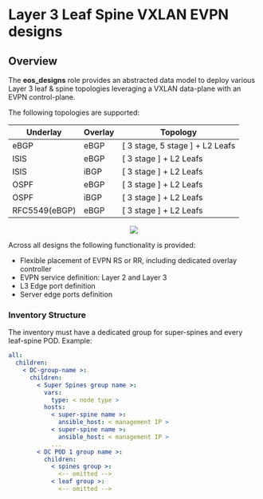# Layer 3 Leaf Spine VXLAN EVPN designs

## Overview

The **eos_designs** role provides an abstracted data model to deploy various Layer 3 leaf & spine topologies leveraging a VXLAN data-plane with an EVPN control-plane.

The following topologies are supported:

| Underlay | Overlay | Topology |
| -------- | ------- | ---------- |
| eBGP | eBGP | [ 3 stage, 5 stage ] + L2 Leafs |
| ISIS | eBGP | [ 3 stage ] + L2 Leafs |
| ISIS | iBGP | [ 3 stage ] + L2 Leafs |
| OSPF | eBGP | [ 3 stage ] + L2 Leafs |
| OSPF | iBGP | [ 3 stage ] + L2 Leafs |
| RFC5549(eBGP) | eBGP | [ 3 stage ] + L2 Leafs |

<div style="text-align:center">
  <img src="../../../media/topology.gif" />
</div>

Across all designs the following functionality is provided:

- Flexible placement of EVPN RS or RR, including dedicated overlay controller
- EVPN service definition: Layer 2 and Layer 3
- L3 Edge port definition
- Server edge ports definition

### Inventory Structure

The inventory must have a dedicated group for super-spines and every leaf-spine POD. Example:

```yaml
all:
  children:
    < DC-group-name >:
      children:
        < Super Spines group name >:
          vars:
            type: < node type >
          hosts:
            < super-spine name >:
              ansible_host: < management IP >
            < super-spine name >:
              ansible_host: < management IP >
            ...
        < DC POD 1 group name >:
          children:
            < spines group >:
              <-- omitted -->
            < leaf group >:
              <-- omitted -->
```
